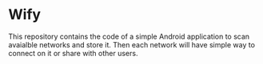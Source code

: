 Wify
====

This repository contains the code of a simple Android application to scan avaialble networks and store it.
Then each network will have simple way to connect on it or share with other users.
